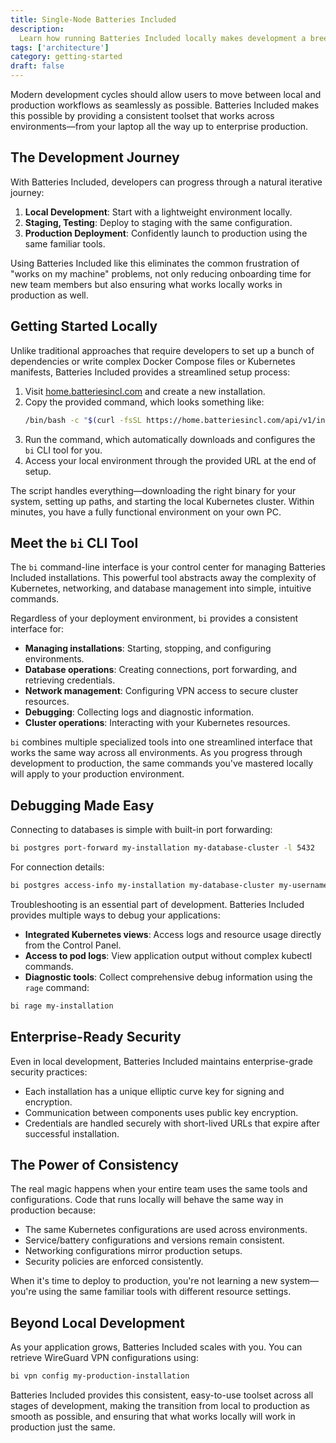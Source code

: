 ```yaml
---
title: Single-Node Batteries Included
description:
  Learn how running Batteries Included locally makes development a breeze.
tags: ['architecture']
category: getting-started
draft: false
---
```


Modern development cycles should allow users to move between local and
production workflows as seamlessly as possible. Batteries Included makes this
possible by providing a consistent toolset that works across environments—from
your laptop all the way up to enterprise production.

## The Development Journey

With Batteries Included, developers can progress through a natural iterative
journey:

1. **Local Development**: Start with a lightweight environment locally.
2. **Staging, Testing**: Deploy to staging with the same configuration.
3. **Production Deployment**: Confidently launch to production using the same
   familiar tools.

Using Batteries Included like this eliminates the common frustration of "works
on my machine" problems, not only reducing onboarding time for new team members
but also ensuring what works locally works in production as well.

## Getting Started Locally

Unlike traditional approaches that require developers to set up a bunch of
dependencies or write complex Docker Compose files or Kubernetes manifests,
Batteries Included provides a streamlined setup process:

1. Visit [home.batteriesincl.com](https://home.batteriesincl.com) and create a
   new installation.
2. Copy the provided command, which looks something like:
   ```bash
   /bin/bash -c "$(curl -fsSL https://home.batteriesincl.com/api/v1/installations/<slug>/script)"
   ```
3. Run the command, which automatically downloads and configures the `bi` CLI
   tool for you.
4. Access your local environment through the provided URL at the end of setup.

The script handles everything—downloading the right binary for your system,
setting up paths, and starting the local Kubernetes cluster. Within minutes, you
have a fully functional environment on your own PC.

## Meet the `bi` CLI Tool

The `bi` command-line interface is your control center for managing Batteries
Included installations. This powerful tool abstracts away the complexity of
Kubernetes, networking, and database management into simple, intuitive commands.

Regardless of your deployment environment, `bi` provides a consistent interface
for:

- **Managing installations**: Starting, stopping, and configuring environments.
- **Database operations**: Creating connections, port forwarding, and retrieving
  credentials.
- **Network management**: Configuring VPN access to secure cluster resources.
- **Debugging**: Collecting logs and diagnostic information.
- **Cluster operations**: Interacting with your Kubernetes resources.

`bi` combines multiple specialized tools into one streamlined interface that
works the same way across all environments. As you progress through development
to production, the same commands you've mastered locally will apply to your
production environment.

## Debugging Made Easy

Connecting to databases is simple with built-in port forwarding:

```bash
bi postgres port-forward my-installation my-database-cluster -l 5432
```

For connection details:

```bash
bi postgres access-info my-installation my-database-cluster my-username --localhost
```

Troubleshooting is an essential part of development. Batteries Included provides
multiple ways to debug your applications:

- **Integrated Kubernetes views**: Access logs and resource usage directly from
  the Control Panel.
- **Access to pod logs**: View application output without complex kubectl
  commands.
- **Diagnostic tools**: Collect comprehensive debug information using the `rage`
  command:

```bash
bi rage my-installation
```

## Enterprise-Ready Security

Even in local development, Batteries Included maintains enterprise-grade
security practices:

- Each installation has a unique elliptic curve key for signing and encryption.
- Communication between components uses public key encryption.
- Credentials are handled securely with short-lived URLs that expire after
  successful installation.

## The Power of Consistency

The real magic happens when your entire team uses the same tools and
configurations. Code that runs locally will behave the same way in production
because:

- The same Kubernetes configurations are used across environments.
- Service/battery configurations and versions remain consistent.
- Networking configurations mirror production setups.
- Security policies are enforced consistently.

When it's time to deploy to production, you're not learning a new system—you're
using the same familiar tools with different resource settings.

## Beyond Local Development

As your application grows, Batteries Included scales with you. You can retrieve
WireGuard VPN configurations using:

```bash
bi vpn config my-production-installation
```

Batteries Included provides this consistent, easy-to-use toolset across all
stages of development, making the transition from local to production as smooth
as possible, and ensuring that what works locally will work in production just
the same.
